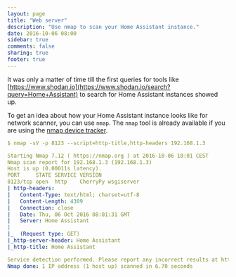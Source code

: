 ```yaml
---
layout: page
title: "Web server"
description: "Use nmap to scan your Home Assistant instance."
date: 2016-10-06 08:00
sidebar: true
comments: false
sharing: true
footer: true
---
```


It was only a matter of time till the first queries for tools like [https://www.shodan.io](https://www.shodan.io/search?query=Home+Assistant) to search for Home Assistant instances showed up.

To get an idea about how your Home Assistant instance looks like for network scanner, you can use `nmap`. The `nmap` tool is already available if you are using the [nmap device tracker](/components/device_tracker/). 

```yaml
$ nmap -sV -p 8123 --script=http-title,http-headers 192.168.1.3

Starting Nmap 7.12 ( https://nmap.org ) at 2016-10-06 10:01 CEST
Nmap scan report for 192.168.1.3 (192.168.1.3)
Host is up (0.00011s latency).
PORT     STATE SERVICE VERSION
8123/tcp open  http    CherryPy wsgiserver
| http-headers: 
|   Content-Type: text/html; charset=utf-8
|   Content-Length: 4309
|   Connection: close
|   Date: Thu, 06 Oct 2016 08:01:31 GMT
|   Server: Home Assistant
|
|_  (Request type: GET)
|_http-server-header: Home Assistant
|_http-title: Home Assistant

Service detection performed. Please report any incorrect results at https://nmap.org/submit/ .
Nmap done: 1 IP address (1 host up) scanned in 6.70 seconds
```

